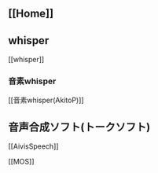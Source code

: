 
## [[Home]]

## whisper
[[whisper]]
### 音素whisper
[[音素whisper(AkitoP)]]

## 音声合成ソフト(トークソフト)

[[AivisSpeech]]

[[MOS]]